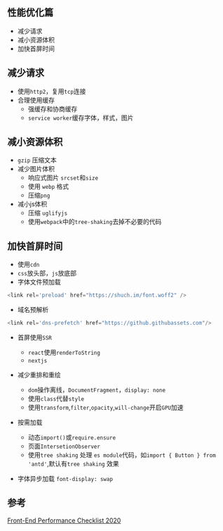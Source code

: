 ## 性能优化篇
* 减少请求
* 减小资源体积
* 加快首屏时间

## 减少请求
* 使用`http2`，复用`tcp`连接
* 合理使用缓存
  - 强缓存和协商缓存
  - `service worker`缓存字体，样式，图片

## 减小资源体积
* `gzip` 压缩文本
* 减少图片体积
  - 响应式图片 `srcset`和`size`
  - 使用 `webp` 格式
  - 压缩`png`
* 减小js体积
  - 压缩 `uglifyjs`
  - 使用`webpack`中的`tree-shaking`去掉不必要的代码

## 加快首屏时间
* 使用`cdn`
* `css`放头部，`js`放底部
* 字体文件预加载
```js
<link rel='preload' href="https://shuch.im/font.woff2" />
```
* 域名预解析
```js
<link rel='dns-prefetch' href="https://github.githubassets.com"/>
```
* 首屏使用`SSR`
  - `react`使用`renderToString`
  - `nextjs`
* 减少重排和重绘
  - `dom`操作离线，`DocumentFragment`，`display: none`
  - 使用`class`代替`style`
  - 使用`transform`,`filter`,`opacity`,`will-change`开启`GPU`加速

* 按需加载
  - 动态`import()`或`require.ensure`
  - 页面`IntersetionObserver`
  - 使用`tree shaking` 处理 `es module`代码，如`import { Button } from 'antd'`,默认有`tree shaking` 效果
* 字体异步加载 `font-display: swap`

## 参考
[Front-End Performance Checklist 2020](https://www.smashingmagazine.com/2020/01/front-end-performance-checklist-2020-pdf-pages/)
